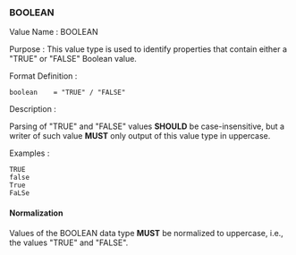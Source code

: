 ### BOOLEAN

Value Name
:
  BOOLEAN

Purpose
:
  This value type is used to identify properties that contain
  either a "TRUE" or "FALSE" Boolean value.

Format Definition
:

```abnf
boolean    = "TRUE" / "FALSE"
```

Description
:

  Parsing of "TRUE" and "FALSE" values **SHOULD** be case-insensitive, but
  a writer of such value **MUST** only output of this value type in
  uppercase.

Examples
:

    TRUE
    false
    True
    FaLSe


#### Normalization

Values of the BOOLEAN data type **MUST** be normalized to uppercase,
i.e., the values "TRUE" and "FALSE".

